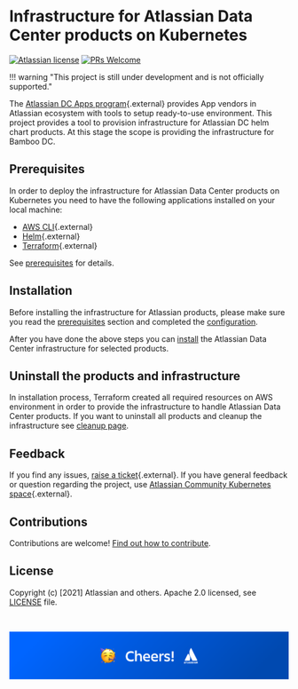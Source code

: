 # Infrastructure for Atlassian Data Center products on Kubernetes
[![Atlassian license](https://img.shields.io/badge/license-Apache%202.0-blue.svg?style=flat-square)](https://github.com/atlassian-labs/data-center-terraform/blob/main/LICENSE) 
[![PRs Welcome](https://img.shields.io/badge/PRs-welcome-brightgreen.svg?style=flat-square)](https://github.com/atlassian-labs/data-center-terraform/blob/main/CONTRIBUTING.md)

!!! warning "This project is still under development and is not officially supported."

The [Atlassian DC Apps program](https://developer.atlassian.com/platform/marketplace/dc-apps-submitting-your-app/#step-2--test-your-app-s-performance-at-scale){.external}
provides App vendors in Atlassian ecosystem with tools to setup ready-to-use environment. 
This project provides a tool to provision infrastructure for Atlassian DC helm chart products.
At this stage the scope is providing the infrastructure for Bamboo DC.


## Prerequisites

In order to deploy the infrastructure for Atlassian Data Center products on Kubernetes you need to have the 
following applications installed on your local machine:

* [AWS CLI](https://aws.amazon.com/cli/){.external}
* [Helm](https://helm.sh/){.external}
* [Terraform](https://www.terraform.io/downloads){.external}

See [prerequisites](userguide/PREREQUISITES.md) for details. 

## Installation
Before installing the infrastructure for Atlassian products, please make sure you read the 
[prerequisites](userguide/PREREQUISITES.md) section and completed the [configuration](userguide/CONFIGURATION.md). 

After you have done the above steps you can [install](userguide/INSTALLATION.md) the Atlassian Data Center infrastructure 
for selected products. 

## Uninstall the products and infrastructure 

In installation process, Terraform created all required resources on AWS environment in order to provide the infrastructure to handle Atlassian Data Center products. 
If you want to uninstall all products and cleanup the infrastructure see [cleanup page](userguide/CLEANUP.md).


## Feedback

If you find any issues, [raise a ticket](https://github.com/atlassian-labs/data-center-terraform/issues){.external}. If you have general feedback or question 
regarding the project, use [Atlassian Community Kubernetes space](https://community.atlassian.com/t5/Atlassian-Data-Center-on/gh-p/DC_Kubernetes){.external}.
  

## Contributions

Contributions are welcome! [Find out how to contribute](https://github.com/atlassian-labs/data-center-terraform/blob/main/CONTRIBUTING.md). 

## License

Copyright (c) [2021] Atlassian and others.
Apache 2.0 licensed, see [LICENSE](https://github.com/atlassian-labs/data-center-terraform/blob/main/LICENSE) file.

<br/> 


[![With ❤️ from Atlassian](https://raw.githubusercontent.com/atlassian-internal/oss-assets/master/banner-cheers-light.png)](https://www.atlassian.com)
